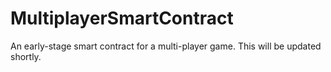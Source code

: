 # MultiplayerSmartContract

An early-stage smart contract for a multi-player game. This will be updated shortly.
